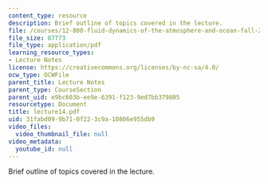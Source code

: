 ```yaml
---
content_type: resource
description: Brief outline of topics covered in the lecture.
file: /courses/12-800-fluid-dynamics-of-the-atmosphere-and-ocean-fall-2004/31fabd099b710f223c9a10806e955db9_lecture14.pdf
file_size: 87773
file_type: application/pdf
learning_resource_types:
- Lecture Notes
license: https://creativecommons.org/licenses/by-nc-sa/4.0/
ocw_type: OCWFile
parent_title: Lecture Notes
parent_type: CourseSection
parent_uid: e9bc603b-ee9e-6391-f123-9ed7bb379805
resourcetype: Document
title: lecture14.pdf
uid: 31fabd09-9b71-0f22-3c9a-10806e955db9
video_files:
  video_thumbnail_file: null
video_metadata:
  youtube_id: null
---
```

Brief outline of topics covered in the lecture.